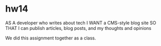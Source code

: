 # hw14
AS A developer who writes about tech
I WANT a CMS-style blog site
SO THAT I can publish articles, blog posts, and my thoughts and opinions

We did this assignment together as a class. 